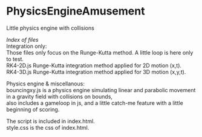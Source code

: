 # PhysicsEngineAmusement
Little physics engine with collisions

*Index of files* </br>
Integration only:</br>
Those files only focus on the Runge-Kutta method. A little loop is here only to test.</br>
RK4-2D.js Runge-Kutta integration method applied for 2D motion (x,t).</br>
RK4-3D.js Runge-Kutta integration method applied for 3D motion (x,y,t).</br>


Physics engine & miscellanous:</br>
bouncingxy.js  is a physics engine simulating linear and parabolic movement in a gravity field with collisions on bounds, </br>
also includes a gameloop in js, and a little catch-me feature with a little beginning of scoring.</br>

The script is included in index.html.</br>
style.css is the css of index.html.</br>

